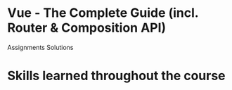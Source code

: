 # Vue - The Complete Guide (incl. Router & Composition API)
Assignments Solutions

# Skills learned throughout the course